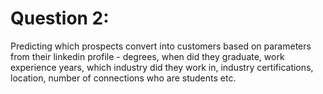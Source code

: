 # Question 2:

Predicting which prospects convert into customers based on parameters from their linkedin profile - degrees, when did they graduate, work experience years, which industry did they work in, industry certifications, location, number of connections who are students etc. 
